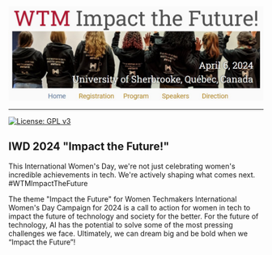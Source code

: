![WTM 2024 Sherbrooke](https://raw.githubusercontent.com/GDG-Cloud-Sherbrooke-WTM/GDG-Cloud-Sherbrooke-WTM.github.io/master/assets/wtm2024_itf.jpg)

---

[![License: GPL v3](https://img.shields.io/badge/License-GPLv3-blue.svg)](https://www.gnu.org/licenses/gpl-3.0)

## IWD 2024 "Impact the Future!"

This International Women's Day, we're not just celebrating women's incredible achievements in tech. We're actively shaping what comes next. #WTMImpactTheFuture

The theme "Impact the Future" for Women Techmakers International Women's Day Campaign for 2024 is a call to action for women in tech to impact the future of technology and society for the better. For the future of technology, AI has the potential to solve some of the most pressing challenges we face. Ultimately, we can dream big and be bold when we “Impact the Future”!
